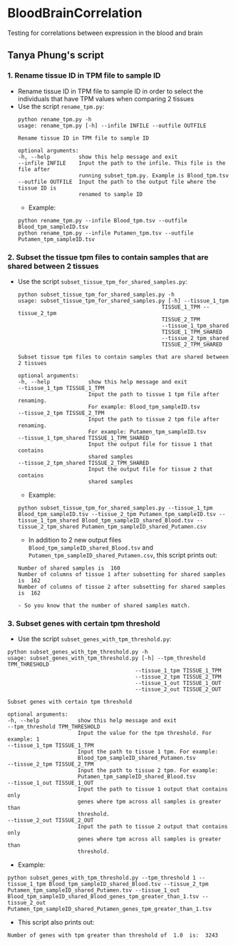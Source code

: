 # BloodBrainCorrelation
Testing for correlations between expression in the blood and brain

## Tanya Phung's script

### 1. Rename tissue ID in TPM file to sample ID
- Rename tissue ID in TPM file to sample ID in order to select the individuals that have TPM values when comparing 2 tissues
- Use the script `rename_tpm.py`:
  ```
  python rename_tpm.py -h
  usage: rename_tpm.py [-h] --infile INFILE --outfile OUTFILE

  Rename tissue ID in TPM file to sample ID

  optional arguments:
  -h, --help         show this help message and exit
  --infile INFILE    Input the path to the infile. This file is the file after
                     running subset_tpm.py. Example is Blood_tpm.tsv
  --outfile OUTFILE  Input the path to the output file where the tissue ID is
                     renamed to sample ID
  ```
  - Example:
  ```
  python rename_tpm.py --infile Blood_tpm.tsv --outfile Blood_tpm_sampleID.tsv
  python rename_tpm.py --infile Putamen_tpm.tsv --outfile Putamen_tpm_sampleID.tsv
  ```

### 2. Subset the tissue tpm files to contain samples that are shared between 2 tissues
- Use the script `subset_tissue_tpm_for_shared_samples.py`:
  ```
  python subset_tissue_tpm_for_shared_samples.py -h
  usage: subset_tissue_tpm_for_shared_samples.py [-h] --tissue_1_tpm
                                               TISSUE_1_TPM --tissue_2_tpm
                                               TISSUE_2_TPM
                                               --tissue_1_tpm_shared
                                               TISSUE_1_TPM_SHARED
                                               --tissue_2_tpm_shared
                                               TISSUE_2_TPM_SHARED

  Subset tissue tpm files to contain samples that are shared between 2 tissues

  optional arguments:
  -h, --help            show this help message and exit
  --tissue_1_tpm TISSUE_1_TPM
                        Input the path to tissue 1 tpm file after renaming.
                        For example: Blood_tpm_sampleID.tsv
  --tissue_2_tpm TISSUE_2_TPM
                        Input the path to tissue 2 tpm file after renaming.
                        For example: Putamen_tpm_sampleID.tsv
  --tissue_1_tpm_shared TISSUE_1_TPM_SHARED
                        Input the output file for tissue 1 that contains
                        shared samples
  --tissue_2_tpm_shared TISSUE_2_TPM_SHARED
                        Input the output file for tissue 2 that contains
                        shared samples
  ```
  - Example:
  ```
  python subset_tissue_tpm_for_shared_samples.py --tissue_1_tpm Blood_tpm_sampleID.tsv --tissue_2_tpm Putamen_tpm_sampleID.tsv --tissue_1_tpm_shared Blood_tpm_sampleID_shared_Blood.tsv --tissue_2_tpm_shared Putamen_tpm_sampleID_shared_Putamen.csv
  ```
    - In addition to 2 new output files `Blood_tpm_sampleID_shared_Blood.tsv` and `Putamen_tpm_sampleID_shared_Putamen.csv`, this script prints out:
    ```
    Number of shared samples is  160
    Number of columns of tissue 1 after subsetting for shared samples is  162
    Number of columns of tissue 2 after subsetting for shared samples is  162
    ```
      - So you know that the number of shared samples match. 
      
 ### 3. Subset genes with certain tpm threshold
 - Use the script `subset_genes_with_tpm_threshold.py`:
  ```
  python subset_genes_with_tpm_threshold.py -h
  usage: subset_genes_with_tpm_threshold.py [-h] --tpm_threshold TPM_THRESHOLD
                                          --tissue_1_tpm TISSUE_1_TPM
                                          --tissue_2_tpm TISSUE_2_TPM
                                          --tissue_1_out TISSUE_1_OUT
                                          --tissue_2_out TISSUE_2_OUT

  Subset genes with certain tpm threshold

  optional arguments:
  -h, --help            show this help message and exit
  --tpm_threshold TPM_THRESHOLD
                        Input the value for the tpm threshold. For example: 1
  --tissue_1_tpm TISSUE_1_TPM
                        Input the path to tissue 1 tpm. For example:
                        Blood_tpm_sampleID_shared_Putamen.tsv
  --tissue_2_tpm TISSUE_2_TPM
                        Input the path to tissue 2 tpm. For example:
                        Putamen_tpm_sampleID_shared_Blood.tsv
  --tissue_1_out TISSUE_1_OUT
                        Input the path to tissue 1 output that contains only
                        genes where tpm across all samples is greater than
                        threshold.
  --tissue_2_out TISSUE_2_OUT
                        Input the path to tissue 2 output that contains only
                        genes where tpm across all samples is greater than
                        threshold.
  ```
  - Example:
   ```
   python subset_genes_with_tpm_threshold.py --tpm_threshold 1 --tissue_1_tpm Blood_tpm_sampleID_shared_Blood.tsv --tissue_2_tpm Putamen_tpm_sampleID_shared_Putamen.tsv --tissue_1_out Blood_tpm_sampleID_shared_Blood_genes_tpm_greater_than_1.tsv --tissue_2_out Putamen_tpm_sampleID_shared_Putamen_genes_tpm_greater_than_1.tsv
   ```
   - This script also prints out: 
   ```
   Number of genes with tpm greater than threshold of  1.0  is:  3243
   ```
